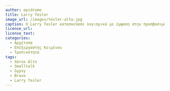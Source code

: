 ```yaml
---
author: epidrome
title: Larry Tesler 
image_url: /images/tesler-alto.jpg
caption: Ο Larry Tesler κατασκεύασε λογισμικό με έμφαση στην προσβασιμότητα από απλούς χρήστες. Η πιο σημαντική συνεισφορά του είναι η μη-τροπική αλληλεπίδραση την οποία δοκίμασε αρχικά στο Xerox Alto με τον επεξεργαστή κειμένου Gypsy.
license_url: 
license_text: 
categories:
  - Αρχέτυπα 
  - Επεξεργαστής Κειμένου 
  - Τροπικότητα
tags:
  - Xerox Alto 
  - Smalltalk
  - Gypsy
  - Bravo
  - Larry Tesler
---
```

